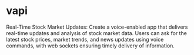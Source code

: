 # vapi
Real-Time Stock Market Updates: Create a voice-enabled app that delivers real-time updates and analysis of stock market data. Users can ask for the latest stock prices, market trends, and news updates using voice commands, with web sockets ensuring timely delivery of information.